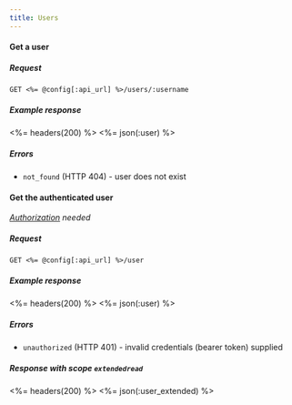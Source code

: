 ```yaml
---
title: Users
---
```


#### Get a user

##### Request
```
GET <%= @config[:api_url] %>/users/:username
```

##### Example response
<%= headers(200) %>
<%= json(:user) %>

##### Errors

* `not_found` (HTTP 404) - user does not exist

#### Get the authenticated user

*[Authorization](/api/#authorization) needed*

##### Request
    GET <%= @config[:api_url] %>/user

##### Example response
<%= headers(200) %>
<%= json(:user) %>

##### Errors

* `unauthorized` (HTTP 401) - invalid credentials (bearer token) supplied

##### Response with scope `extendedread`
<%= headers(200) %>
<%= json(:user_extended) %>
